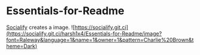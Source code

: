 # Essentials-for-Readme

[Socialify](https://socialify.git.ci) creates a image.
![https://socialify.git.ci](https://socialify.git.ci/harsh1x4/Essentials-for-Readme/image?font=Raleway&language=1&name=1&owner=1&pattern=Charlie%20Brown&theme=Dark)
